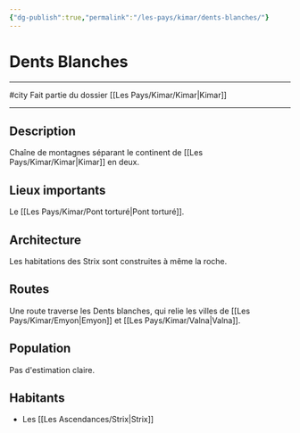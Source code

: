 ```yaml
---
{"dg-publish":true,"permalink":"/les-pays/kimar/dents-blanches/"}
---
```


# Dents Blanches
---
#city 
Fait partie du dossier [[Les Pays/Kimar/Kimar\|Kimar]]

-------
## Description
Chaîne de montagnes séparant le continent de [[Les Pays/Kimar/Kimar\|Kimar]] en deux.
## Lieux importants
Le [[Les Pays/Kimar/Pont torturé\|Pont torturé]].
## Architecture
Les habitations des Strix sont construites à même la roche.
## Routes
Une route traverse les Dents blanches, qui relie les villes de [[Les Pays/Kimar/Emyon\|Emyon]] et [[Les Pays/Kimar/Valna\|Valna]].
## Population
Pas d'estimation claire.
## Habitants
- Les [[Les Ascendances/Strix\|Strix]]
